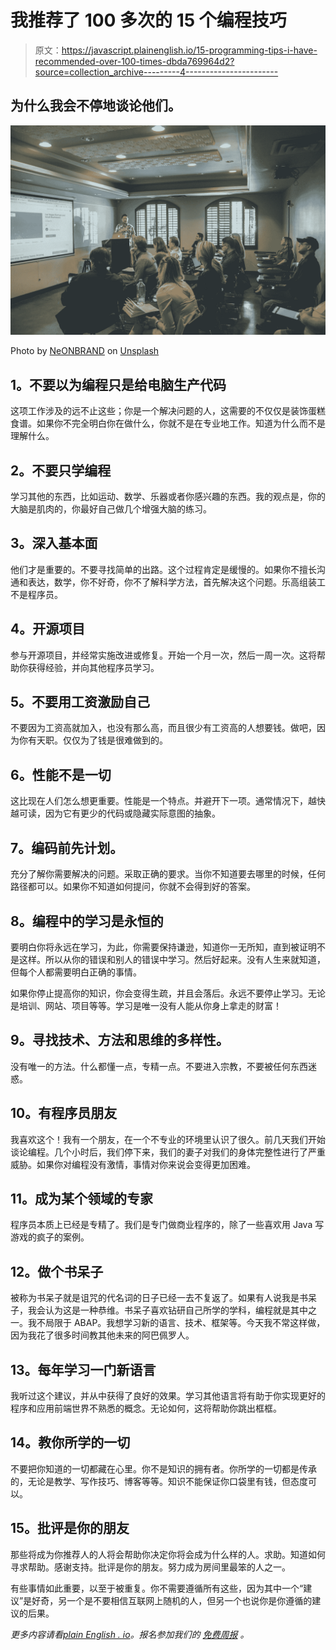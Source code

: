 # 我推荐了 100 多次的 15 个编程技巧

> 原文：<https://javascript.plainenglish.io/15-programming-tips-i-have-recommended-over-100-times-dbda769964d2?source=collection_archive---------4----------------------->

## 为什么我会不停地谈论他们。

![](img/7d987803b6d0513069d6c65074b18e44.png)

Photo by [NeONBRAND](https://unsplash.com/@neonbrand?utm_source=medium&utm_medium=referral) on [Unsplash](https://unsplash.com?utm_source=medium&utm_medium=referral)

## **1。不要以为编程只是给电脑生产代码**

这项工作涉及的远不止这些；你是一个解决问题的人，这需要的不仅仅是装饰蛋糕食谱。如果你不完全明白你在做什么，你就不是在专业地工作。知道为什么而不是理解什么。

## **2。不要只学编程**

学习其他的东西，比如运动、数学、乐器或者你感兴趣的东西。我的观点是，你的大脑是肌肉的，你最好自己做几个增强大脑的练习。

## **3。深入基本面**

他们才是重要的。不要寻找简单的出路。这个过程肯定是缓慢的。如果你不擅长沟通和表达，数学，你不好奇，你不了解科学方法，首先解决这个问题。乐高组装工不是程序员。

## **4。开源项目**

参与开源项目，并经常实施改进或修复。开始一个月一次，然后一周一次。这将帮助你获得经验，并向其他程序员学习。

## **5。不要用工资激励自己**

不要因为工资高就加入，也没有那么高，而且很少有工资高的人想要钱。做吧，因为你有天职。仅仅为了钱是很难做到的。

## **6。性能不是一切**

这比现在人们怎么想更重要。性能是一个特点。并避开下一项。通常情况下，越快越可读，因为它有更少的代码或隐藏实际意图的抽象。

## **7。编码前先计划。**

充分了解你需要解决的问题。采取正确的要求。当你不知道要去哪里的时候，任何路径都可以。如果你不知道如何提问，你就不会得到好的答案。

## **8。编程中的学习是永恒的**

要明白你将永远在学习，为此，你需要保持谦逊，知道你一无所知，直到被证明不是这样。所以从你的错误和别人的错误中学习。然后好起来。没有人生来就知道，但每个人都需要明白正确的事情。

如果你停止提高你的知识，你会变得生疏，并且会落后。永远不要停止学习。无论是培训、网站、项目等等。学习是唯一没有人能从你身上拿走的财富！

## **9。寻找技术、方法和思维的多样性。**

没有唯一的方法。什么都懂一点，专精一点。不要进入宗教，不要被任何东西迷惑。

## **10。有程序员朋友**

我喜欢这个！我有一个朋友，在一个不专业的环境里认识了很久。前几天我们开始谈论编程。几个小时后，我们停下来，我们的妻子对我们的身体完整性进行了严重威胁。如果你对编程没有激情，事情对你来说会变得更加困难。

## **11。成为某个领域的专家**

程序员本质上已经是专精了。我们是专门做商业程序的，除了一些喜欢用 Java 写游戏的疯子的案例。

## **12。做个书呆子**

被称为书呆子就是诅咒的代名词的日子已经一去不复返了。如果有人说我是书呆子，我会认为这是一种恭维。书呆子喜欢钻研自己所学的学科，编程就是其中之一。我不局限于 ABAP。我想学习新的语言、技术、框架等。今天我不常这样做，因为我花了很多时间教其他未来的阿巴佩罗人。

## **13。每年学习一门新语言**

我听过这个建议，并从中获得了良好的效果。学习其他语言将有助于你实现更好的程序和应用前端世界不熟悉的概念。无论如何，这将帮助你跳出框框。

## 14。教你所学的一切

不要把你知道的一切都藏在心里。你不是知识的拥有者。你所学的一切都是传承的，无论是教学、写作技巧、博客等等。知识不能保证你口袋里有钱，但态度可以。

## **15。批评是你的朋友**

那些将成为你推荐人的人将会帮助你决定你将会成为什么样的人。求助。知道如何寻求帮助。感谢支持。批评是你的朋友。努力成为房间里最笨的人之一。

有些事情如此重要，以至于被重复。你不需要遵循所有这些，因为其中一个“建议”是好奇，另一个是不要相信互联网上随机的人，但另一个也说你是你遵循的建议的后果。

*更多内容请看*[*plain English . io*](http://plainenglish.io/)*。报名参加我们的* [*免费周报*](http://newsletter.plainenglish.io/) *。*